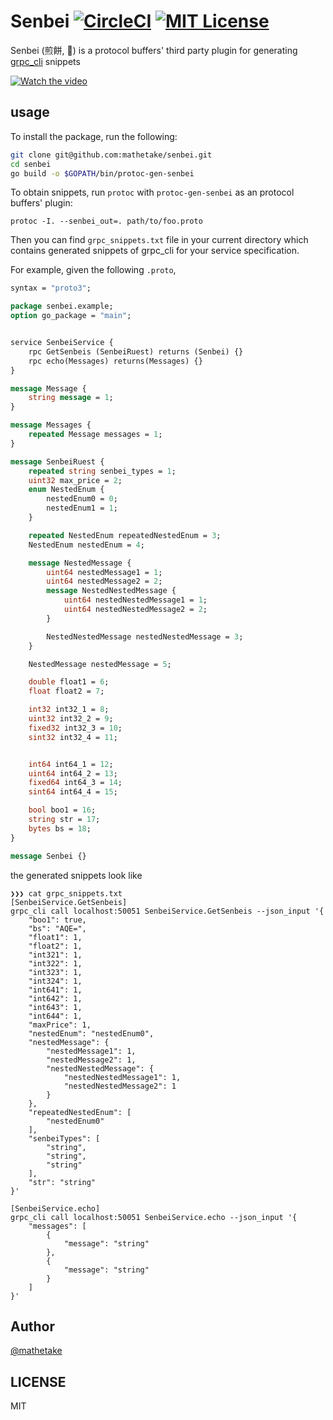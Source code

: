 # Senbei [![CircleCI](https://circleci.com/gh/mathetake/senbei.svg?style=svg)](https://circleci.com/gh/mathetake/senbei) [![MIT License](http://img.shields.io/badge/license-MIT-blue.svg?style=flat)](LICENSE)


Senbei (煎餅, 🍘) is a protocol buffers' third party plugin for generating [grpc_cli](https://github.com/grpc/grpc/blob/master/doc/command_line_tool.md) snippets


[![Watch the video](https://uploader.xzy.pw/upload/20190103152936_b8ffcb31_6547484662.png)](https://twitter.com/i/videos/1080709959271165952)

## usage

To install the package, run the following:

```bash
git clone git@github.com:mathetake/senbei.git
cd senbei
go build -o $GOPATH/bin/protoc-gen-senbei
```

To obtain snippets, run `protoc` with `protoc-gen-senbei` as an protocol buffers' plugin: 

```$xslt
protoc -I. --senbei_out=. path/to/foo.proto
```

Then you can find `grpc_snippets.txt` file in your current directory which contains generated snippets of grpc_cli for your service specification.

For example, given the following `.proto`, 
```proto
syntax = "proto3";

package senbei.example;
option go_package = "main";


service SenbeiService {
    rpc GetSenbeis (SenbeiRuest) returns (Senbei) {}
    rpc echo(Messages) returns(Messages) {}
}

message Message {
    string message = 1;
}

message Messages {
    repeated Message messages = 1;
}

message SenbeiRuest {
    repeated string senbei_types = 1;
    uint32 max_price = 2;
    enum NestedEnum {
        nestedEnum0 = 0;
        nestedEnum1 = 1;
    }

    repeated NestedEnum repeatedNestedEnum = 3;
    NestedEnum nestedEnum = 4;

    message NestedMessage {
        uint64 nestedMessage1 = 1;
        uint64 nestedMessage2 = 2;
        message NestedNestedMessage {
            uint64 nestedNestedMessage1 = 1;
            uint64 nestedNestedMessage2 = 2;
        }

        NestedNestedMessage nestedNestedMessage = 3;
    }

    NestedMessage nestedMessage = 5;

    double float1 = 6;
    float float2 = 7;

    int32 int32_1 = 8;
    uint32 int32_2 = 9;
    fixed32 int32_3 = 10;
    sint32 int32_4 = 11;


    int64 int64_1 = 12;
    uint64 int64_2 = 13;
    fixed64 int64_3 = 14;
    sint64 int64_4 = 15;

    bool boo1 = 16;
    string str = 17;
    bytes bs = 18;
}

message Senbei {}
```

the generated snippets look like

```
❯❯❯ cat grpc_snippets.txt
[SenbeiService.GetSenbeis]
grpc_cli call localhost:50051 SenbeiService.GetSenbeis --json_input '{
	"boo1": true,
	"bs": "AQE=",
	"float1": 1,
	"float2": 1,
	"int321": 1,
	"int322": 1,
	"int323": 1,
	"int324": 1,
	"int641": 1,
	"int642": 1,
	"int643": 1,
	"int644": 1,
	"maxPrice": 1,
	"nestedEnum": "nestedEnum0",
	"nestedMessage": {
		"nestedMessage1": 1,
		"nestedMessage2": 1,
		"nestedNestedMessage": {
			"nestedNestedMessage1": 1,
			"nestedNestedMessage2": 1
		}
	},
	"repeatedNestedEnum": [
		"nestedEnum0"
	],
	"senbeiTypes": [
		"string",
		"string",
		"string"
	],
	"str": "string"
}'

[SenbeiService.echo]
grpc_cli call localhost:50051 SenbeiService.echo --json_input '{
	"messages": [
		{
			"message": "string"
		},
		{
			"message": "string"
		}
	]
}'
```

## Author

[@mathetake](https://twitter.com/mathetake)


## LICENSE
MIT
